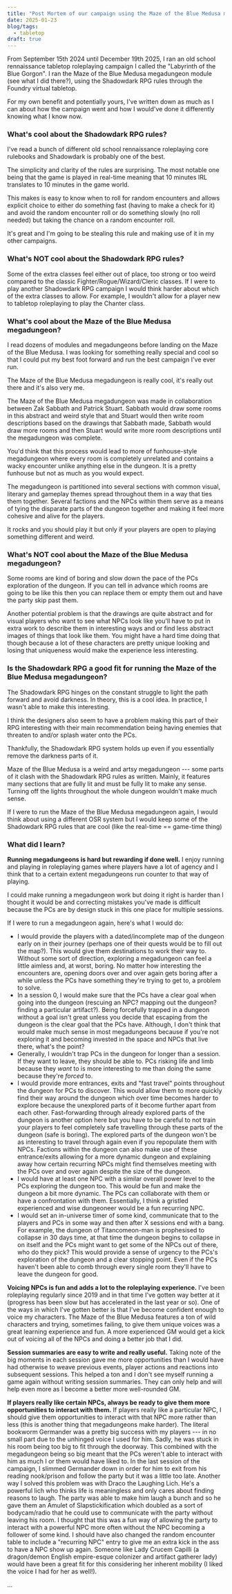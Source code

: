 ```yaml
---
title: "Post Mortem of our campaign using the Maze of the Blue Medusa megadungeon, the Shadowdark system and Foundry VTT"
date: 2025-01-23
blog/tags:
  - tabletop
draft: true
---
```


From September 15th 2024 until December 19th 2025, I ran an old school rennaissance tabletop roleplaying campaign I called the "Labyrinth of the Blue Gorgon". I ran the Maze of the Blue Medusa megadungeon module (see what I did there?), using the Shadowdark RPG rules through the Foundry virtual tabletop.

For my own benefit and potentially yours, I've written down as much as I can about how the campaign went and how I would've done it differently knowing what I know now.

<!--more-->

### What's cool about the Shadowdark RPG rules?

I've read a bunch of different old school rennaissance roleplaying core rulebooks and Shadowdark is probably one of the best.

The simplicity and clarity of the rules are surprising. The most notable one being that the game is played in real-time meaning that 10 minutes IRL translates to 10 minutes in the game world.

This makes is easy to know when to roll for random encounters and allows explicit choice to either do something fast (having to make a check for it) and avoid the random encounter roll or do something slowly (no roll needed) but taking the chance on a random encounter roll.

It's great and I'm going to be stealing this rule and making use of it in my other campaigns.

### What's NOT cool about the Shadowdark RPG rules?

Some of the extra classes feel either out of place, too strong or too weird compared to the classic Fighter/Rogue/Wizard/Cleric classes. If I were to play another Shadowdark RPG campaign I would think harder about which of the extra classes to allow. For example, I wouldn't allow for a player new to tabletop roleplaying to play the Chanter class.

### What's cool about the Maze of the Blue Medusa megadungeon?

I read dozens of modules and megadungeons before landing on the Maze of the Blue Medusa. I was looking for something really special and cool so that I could put my best foot forward and run the best campaign I've ever run.

The Maze of the Blue Medusa megadungeon is really cool, it's really out there and it's also very me.

The Maze of the Blue Medusa megadungeon was made in collaboration between Zak Sabbath and Patrick Stuart. Sabbath would draw some rooms in this abstract and weird style that and Stuart would then write room descriptions based on the drawings that Sabbath made, Sabbath would draw more rooms and then Stuart would write more room descriptions until the megadungeon was complete.

You'd think that this process would lead to more of funhouse-style megadungeon where every room is completely unrelated and contains a wacky encounter unlike anything else in the dungeon. It is a pretty funhouse but not as much as you would expect.

The megadungeon is partitioned into several sections with common visual, literary and gameplay themes spread throughout them in a way that ties them together. Several factions and the NPCs within them serve as a means of tying the disparate parts of the dungeon together and making it feel more cohesive and alive for the players.

It rocks and you should play it but only if your players are open to playing something different and weird.

### What's NOT cool about the Maze of the Blue Medusa megadungeon?

Some rooms are kind of boring and slow down the pace of the PCs exploration of the dungeon. If you can tell in advance which rooms are going to be like this then you can replace them or empty them out and have the party skip past them.

Another potential problem is that the drawings are quite abstract and for visual players who want to see what NPCs look like you'll have to put in extra work to describe them in interesting ways and or find less abstract images of things that look like them. You might have a hard time doing that though because a lot of these characters are pretty unique looking and losing that uniqueness would make the experience less interesting.

### Is the Shadowdark RPG a good fit for running the Maze of the Blue Medusa megadungeon?

The Shadowdark RPG hinges on the constant struggle to light the path forward and avoid darkness. In theory, this is a cool idea. In practice, I wasn't able to make this interesting.

I think the designers also seem to have a problem making this part of their RPG interesting with their main recommendation being having enemies that threaten to and/or splash water onto the PCs.

Thankfully, the Shadowdark RPG system holds up even if you essentially remove the darkness parts of it.

Maze of the Blue Medusa is a weird and artsy megadungeon --- some parts of it clash with the Shadowdark RPG rules as written. Mainly, it features many sections that are fully lit and must be fully lit to make any sense. Turning off the lights throughout the whole dungeon wouldn't make much sense.

If I were to run the Maze of the Blue Medusa megadungeon again, I would think about using a different OSR system but I would keep some of the Shadowdark RPG rules that are cool (like the real-time == game-time thing)

### What did I learn?

**Running megadungeons is hard but rewarding if done well.** I enjoy running and playing in roleplaying games where players have a lot of agency and I think that to a certain extent megadungeons run counter to that way of playing.

I could make running a megadungeon work but doing it right is harder than I thought it would be and correcting mistakes you've made is difficult because the PCs are by design stuck in this one place for multiple sessions.

If I were to run a megadungeon again, here's what I would do:

- I would provide the players with a dated/incomplete map of the dungeon early on in their journey (perhaps one of their quests would be to fill out the map?). This would give them destinations to work their way to. Without some sort of direction, exploring a megadungeon can feel a little aimless and, at worst, boring. No matter how interesting the encounters are, opening doors over and over again gets boring after a while unless the PCs have something they're trying to get to, a problem to solve.
- In a session 0, I would make sure that the PCs have a clear goal when going into the dungeon (rescuing an NPC? mapping out the dungeon? finding a particular artifact?). Being forcefully trapped in a dungeon without a goal isn't great unless you decide that escaping from the dungeon is the clear goal that the PCs have. Although, I don't think that would make much sense in most megadungeons because if you're not exploring it and becoming invested in the space and NPCs that live there, what's the point?
- Generally, I wouldn't trap PCs in the dungeon for longer than a session. If they want to leave, they should be able to. PCs risking life and limb because they *want* to is more interesting to me than doing the same because they're *forced* to. 
- I would provide more entrances, exits and "fast travel" points throughout the dungeon for PCs to discover. This would allow them to more quickly find their way around the dungeon which over time becomes harder to explore because the unexplored parts of it become further apart from each other. Fast-forwarding through already explored parts of the dungeon is another option here but you have to be careful to not train your players to feel completely safe travelling through these parts of the dungeon (safe is boring). The explored parts of the dungeon won't be as interesting to travel through again even if you repopulate them with NPCs. Factions within the dungeon can also make use of these entrance/exits allowing for a more dynamic dungeon and explaining away how certain recurring NPCs might find themselves meeting with the PCs over and over again despite the size of the dungeon.
- I would have at least one NPC with a similar overall power level to the PCs exploring the dungeon too. This would be fun and make the dungeon a bit more dynamic. The PCs can collaborate with them or have a confrontation with them. Essentially, I think a gristled experienced and wise dungeoneer would be a fun recurring NPC.
- I would set an in-universe timer of some kind, communicate that to the players and PCs in some way and then after X sessions end with a bang. For example, the dungeon of Titancomeon-man is prophesised to collapse in 30 days time, at that time the dungeon begins to collapse in on itself and the PCs might want to get some of the NPCs out of there, who do they pick? This would provide a sense of urgency to the PCs's exploration of the dungeon and a clear stopping point. Even if the PCs haven't been able to comb through every single room they'll have to leave the dungeon for good.

**Voicing NPCs is fun and adds a lot to the roleplaying experience.** I've been roleplaying regularly since 2019 and in that time I've gotten way better at it (progress has been slow but has accelerated in the last year or so). One of the ways in which I've gotten better is that I've become confident enough to voice my characters. The Maze of the Blue Medusa features a ton of wild characters and trying, sometimes failing, to give them unique voices was a great learning experience and fun. A more experienced GM would get a kick out of voicing all of the NPCs and doing a better job that I did.

**Session summaries are easy to write and really useful.** Taking note of the big moments in each session gave me more opportunities than I would have had otherwise to weave previous events, player actions and reactions into subsequent sessions. This helped a ton and I don't see myself running a game again without writing session summaries. They can only help and will help even more as I become a better more well-rounded GM.

**If players really like certain NPCs, always be ready to give them more opportunities to interact with them.** If players really like a particular NPC, I should give them opportunities to interact with that NPC more rather than less (this is another thing that megadungeons make harder). The literal bookworm Germander was a pretty big success with my players --- in no small part due to the unhinged voice I used for him. Sadly, he was stuck in his room being too big to fit through the doorway. This combined with the megadungeon being so big meant that the PCs weren't able to interact with him as much I or them would have liked to. In the last session of the campaign, I slimmed Germander down in order for him to exit from his reading nook/prison and follow the party but it was a little too late. Another way I solved this problem was with Draco the Laughing Lich. He's a powerful lich who thinks life is meaningless and only cares about finding reasons to laugh. The party was able to make him laugh a bunch and so he gave them an Amulet of Slapstickification which doubled as a sort of bodycam/radio that he could use to communicate with the party without leaving his room. I thought that this was a fun way of allowing the party to interact with a powerful NPC more often without the NPC becoming a follower of some kind. I should have also changed the random encounter table to include a "recurring NPC" entry to give me an extra kick in the ass to have a NPC show up again. Someone like Lady Crucem Capilli (a dragon/demon English empire-esque colonizer and artifact gatherer lady) would have been a great fit for this considering her inherent mobility (I liked the voice I had for her as well!). 

...